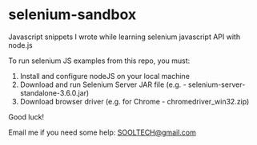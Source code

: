 # selenium-sandbox
Javascript snippets I wrote while learning selenium javascript API with node.js

To run selenium JS examples from this repo, you must:

1) Install and configure nodeJS on your local machine
2) Download and run Selenium Server JAR file (e.g. - selenium-server-standalone-3.6.0.jar)
3) Download browser driver (e.g. for Chrome - chromedriver_win32.zip)

Good luck!

Email me if you need some help: SOOLTECH@gmail.com
